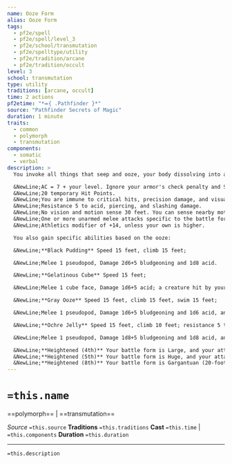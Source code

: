```yaml
---
name: Ooze Form
alias: Ooze Form
tags:
  - pf2e/spell
  - pf2e/spell/level_3
  - pf2e/school/transmutation
  - pf2e/spelltype/utility
  - pf2e/tradition/arcane
  - pf2e/tradition/occult
level: 3
school: transmutation
type: utility
traditions: [arcane, occult]
time: 2 actions
pf2etime: "*⬺{ .Pathfinder }*"
source: "Pathfinder Secrets of Magic"
duration: 1 minute
traits:
  - common
  - polymorph
  - transmutation
components:
  - somatic
  - verbal
description: >
  You invoke all things that seep and ooze, your body dissolving into a thick slurry and then reconstituting itself into a Medium ooze battle form. When you first cast this spell, choose black pudding, gelatinous cube, gray ooze, or ochre jelly. While in this form, you gain the ooze trait. You can Dismiss the spell. You gain the following statistics and abilities regardless of which battle form you choose:

  &NewLine;AC = 7 + your level. Ignore your armor's check penalty and Speed reduction.
  &NewLine;20 temporary Hit Points.
  &NewLine;You are immune to critical hits, precision damage, and visual effects.
  &NewLine;Resistance 5 to acid, piercing, and slashing damage.
  &NewLine;No vision and motion sense 30 feet. You can sense nearby motion through vibration and air movement as a precise sense.
  &NewLine;One or more unarmed melee attacks specific to the battle form you choose, which are the only attacks you can use. You're trained with them. Your attack modifier is +14, and you use the listed damage. These attacks are Strength based (for the purpose of the enfeebled condition, for example). If your unarmed attack modifier is higher, you can use it instead.
  &NewLine;Athletics modifier of +14, unless your own is higher.

  You also gain specific abilities based on the ooze:

  &NewLine;**Black Pudding** Speed 15 feet, climb 15 feet;

  &NewLine;Melee 1 pseudopod, Damage 2d6+5 bludgeoning and 1d8 acid.

  &NewLine;**Gelatinous Cube** Speed 15 feet;

  &NewLine;Melee 1 cube face, Damage 1d6+5 acid; a creature hit by your cube face Strike must succeed at a Fortitude save against your spell DC or be [[Stunned]] 1 (or [[Paralyzed]] for 1 round on a critical failure); this save has the incapacitation trait.

  &NewLine;**Gray Ooze** Speed 15 feet, climb 15 feet, swim 15 feet;

  &NewLine;Melee 1 pseudopod, Damage 1d6+5 bludgeoning and 1d6 acid, and you can spend an action after a hit to Grab the target.

  &NewLine;**Ochre Jelly** Speed 15 feet, climb 10 feet; resistance 5 to electricity;

  &NewLine;Melee 1 pseudopod, Damage 1d8+5 bludgeoning and 1d8 acid, and you can spend an action after a hit to Grab the target.

  &NewLine;**Heightened (4th)** Your battle form is Large, and your attacks have 10-foot reach. You must have enough space to expand into or the spell is lost. You instead gain 30 temporary HP; resistance 7 to acid, piercing, and slashing; attack modifier +16; damage bonus +9; and Athletics +16. Your motion sense has a range of 40 feet.
  &NewLine;**Heightened (5th)** Your battle form is Huge, and your attacks have 15-foot reach. You must have enough space to expand into or the spell is lost. You instead gain 40 temporary HP; resistance 10 to acid, piercing, and slashing; attack modifier +18; damage bonus +6 and double damage dice; and Athletics +20. Your motion sense has a range of 60 feet.
  &NewLine;**Heightened (8th)** Your battle form is Gargantuan (20-foot- by-20-foot space), and your attacks have 20-foot reach. You must have enough space to expand into or the spell is lost. You instead gain 60 temporary HP; resistance 12 to acid, piercing, and slashing; attack modifier +28; damage bonus +13 and double damage dice; and Athletics +29. Your motion sense has a range of 60 feet.
---
```

# `=this.name`
==polymorph== | ==transmutation==

*Source* `=this.source`
**Traditions** `=this.traditions`
**Cast** `=this.time` | `=this.components`
**Duration** `=this.duration`

***
`=this.description`